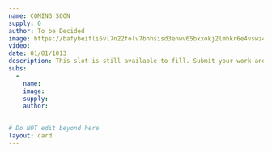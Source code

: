 ```yaml
---
name: COMING SOON
supply: 0
author: To be Decided
image: https://bafybeifli6vl7n22folv7bhhsisd3enwv65bxxokj2lmhkr6e4vswz4vqi.ipfs.nftstorage.link/
video: 
date: 01/01/1013
description: This slot is still available to fill. Submit your work and it could be yours.
subs: 
  -
    name: 
    image: 
    supply:    
    author: 
    

# Do NOT edit beyond here
layout: card
---
```

